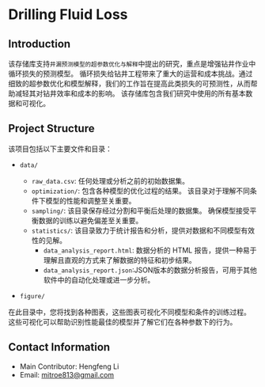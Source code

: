 # Drilling Fluid Loss

## Introduction

该存储库支持`井漏预测模型的超参数优化与解释`中提出的研究，重点是增强钻井作业中循环损失的预测模型。
循环损失给钻井工程带来了重大的运营和成本挑战。通过细致的超参数优化和模型解释，我们的工作旨在提高此类损失的可预测性，从而帮助减轻其对钻井效率和成本的影响。 该存储库包含我们研究中使用的所有基本数据和可视化。

## Project Structure

该项目包括以下主要文件和目录：

- `data/`

  - `raw_data.csv`: 任何处理或分析之前的初始数据集。
  - `optimization/`: 包含各种模型的优化过程的结果。 该目录对于理解不同条件下模型的性能和调整至关重要。
  - `sampling/`: 该目录保存经过分割和平衡后处理的数据集。 确保模型接受平衡数据的训练以避免偏差至关重要。
  - `statistics/`: 该目录致力于统计报告和分析，提供对数据和不同模型有效性的见解。
    - `data_analysis_report.html`: 数据分析的 HTML 报告，提供一种易于理解且直观的方式来了解数据的特征和初步结果。
    - `data_analysis_report.json`:JSON版本的数据分析报告，可用于其他软件中的自动化处理或进一步分析。
- `figure/`

在此目录中，您将找到各种图表，这些图表可视化不同模型和条件的训练过程。 这些可视化可以帮助识别性能最佳的模型并了解它们在各种参数下的行为。

## Contact Information

- Main Contributor: Hengfeng Li
- Email: [mitroe813@gmail.com](mailto:mitroe813@gmail.com)
